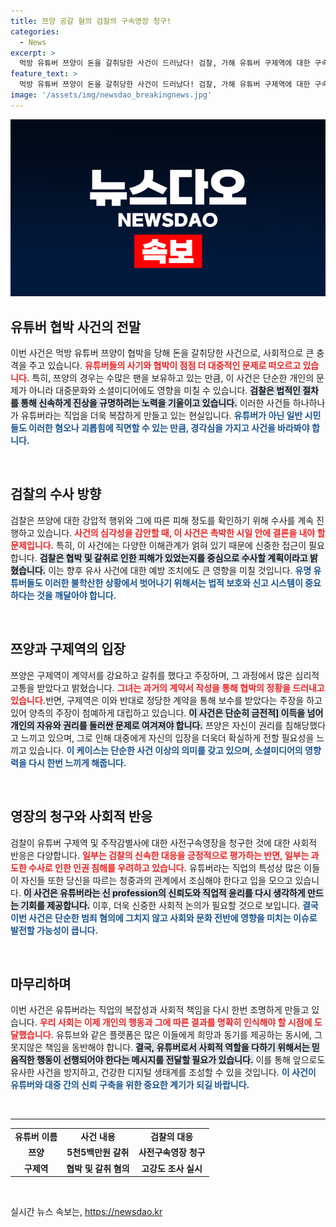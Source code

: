 ```yaml
---
title: 쯔양 공갈 혐의 검찰의 구속영장 청구!
categories:
  - News
excerpt: >
  먹방 유튜버 쯔양이 돈을 갈취당한 사건이 드러났다! 검찰, 가해 유튜버 구제역에 대한 구속영장을 청구하며 압수수색 후 강도 높은 수사를 예고. 과연 쯔양의 억울한 사연과 진실은 무엇일까? 클릭해서 확인해보세요!
feature_text: >
  먹방 유튜버 쯔양이 돈을 갈취당한 사건이 드러났다! 검찰, 가해 유튜버 구제역에 대한 구속영장을 청구하며 압수수색 후 강도 높은 수사를 예고. 과연 쯔양의 억울한 사연과 진실은 무엇일까? 클릭해서 확인해보세요!
image: '/assets/img/newsdao_breakingnews.jpg'
---
```


<p><img src="/assets/img/newsdao_breakingnews.jpg" alt="bookingtag 속보" /></p>

<h2 data-ke-size="size26">유튜버 협박 사건의 전말</h2>

<p data-ke-size="size16">이번 사건은 먹방 유튜버 쯔양이 협박을 당해 돈을 갈취당한 사건으로, 사회적으로 큰 충격을 주고 있습니다. <b><span style="color: #ee2323;">유튜버들의 사기와 협박이 점점 더 대중적인 문제로 떠오르고 있습니다.</span></b> 특히, 쯔양의 경우는 수많은 팬을 보유하고 있는 만큼, 이 사건은 단순한 개인의 문제가 아니라 대중문화와 소셜미디어에도 영향을 미칠 수 있습니다. <b><span style="background-color: #21538527;">검찰은 법적인 절차를 통해 신속하게 진상을 규명하려는 노력을 기울이고 있습니다.</span></b> 이러한 사건들 하나하나가 유튜버라는 직업을 더욱 복잡하게 만들고 있는 현실입니다. <b><span style="color: #1a5490;">유튜버가 아닌 일반 시민들도 이러한 혐오나 괴롭힘에 직면할 수 있는 만큼, 경각심을 가지고 사건을 바라봐야 합니다.</span></b></p>

<p data-ke-size="size16">&nbsp;</p>

<h2 data-ke-size="size26">검찰의 수사 방향</h2>

<p data-ke-size="size16">검찰은 쯔양에 대한 강압적 행위와 그에 따른 피해 정도를 확인하기 위해 수사를 계속 진행하고 있습니다. <b><span style="color: #ee2323;">사건의 심각성을 감안할 때, 이 사건은 촉박한 시일 안에 결론을 내야 할 문제입니다.</span></b> 특히, 이 사건에는 다양한 이해관계가 얽혀 있기 때문에 신중한 접근이 필요합니다. <b><span style="background-color: #21538527;">검찰은 협박 및 갈취로 인한 피해가 있었는지를 중심으로 수사할 계획이라고 밝혔습니다.</span></b> 이는 향후 유사 사건에 대한 예방 조치에도 큰 영향을 미칠 것입니다. <b><span style="color: #1a5490;">유명 유튜버들도 이러한 불학산한 상황에서 벗어나기 위해서는 법적 보호와 신고 시스템이 중요하다는 것을 깨달아야 합니다.</span></b></p>

<p data-ke-size="size16">&nbsp;</p>

<h2 data-ke-size="size26">쯔양과 구제역의 입장</h2>

<p data-ke-size="size16">쯔양은 구제역이 계약서를 강요하고 갈취를 했다고 주장하며, 그 과정에서 많은 심리적 고통을 받았다고 밝혔습니다. <b><span style="color: #ee2323;">그녀는 과거의 계약서 작성을 통해 협박의 정황을 드러내고 있습니다.</span></b>반면, 구제역은 이와 반대로 정당한 계약을 통해 보수를 받았다는 주장을 하고 있어 양측의 주장이 첨예하게 대립하고 있습니다. <b><span style="background-color: #21538527;">이 사건은 단순히 금전적] 이득을 넘어 개인의 자유와 권리를 둘러싼 문제로 여겨져야 합니다.</span></b> 쯔양은 자신이 권리를 침해당했다고 느끼고 있으며, 그로 인해 대중에게 자신의 입장을 더욱더 확실하게 전할 필요성을 느끼고 있습니다. <b><span style="color: #1a5490;">이 케이스는 단순한 사건 이상의 의미를 갖고 있으며, 소셜미디어의 영향력을 다시 한번 느끼게 해줍니다.</span></b></p>

<p data-ke-size="size16">&nbsp;</p>

<h2 data-ke-size="size26">영장의 청구와 사회적 반응</h2>

<p data-ke-size="size16">검찰이 유튜버 구제역 및 주작감별사에 대한 사전구속영장을 청구한 것에 대한 사회적 반응은 다양합니다. <b><span style="color: #ee2323;">일부는 검찰의 신속한 대응을 긍정적으로 평가하는 반면, 일부는 과도한 수사로 인한 인권 침해를 우려하고 있습니다.</span></b> 유튜버라는 직업의 특성상 많은 이들이 자신들 또한 당신을 따르는 청중과의 관계에서 조심해야 한다고 입을 모으고 있습니다. <b><span style="background-color: #21538527;">이 사건은 유튜버라는 신 profession의 신뢰도와 직업적 윤리를 다시 생각하게 만드는 기회를 제공합니다.</span></b> 이후, 더욱 신중한 사회적 논의가 필요할 것으로 보입니다. <b><span style="color: #1a5490;">결국 이번 사건은 단순한 범죄 혐의에 그치지 않고 사회와 문화 전반에 영향을 미치는 이슈로 발전할 가능성이 큽니다.</span></b></p>

<p data-ke-size="size16">&nbsp;</p>

<h2 data-ke-size="size26">마무리하며</h2>

<p data-ke-size="size16">이번 사건은 유튜버라는 직업의 복잡성과 사회적 책임을 다시 한번 조명하게 만들고 있습니다. <b><span style="color: #ee2323;">우리 사회는 이제 개인의 행동과 그에 따른 결과를 명확히 인식해야 할 시점에 도달했습니다.</span></b> 유튜브와 같은 플랫폼은 많은 이들에게 희망과 동기를 제공하는 동시에, 그 못지않은 책임을 동반해야 합니다. <b><span style="background-color: #21538527;">결국, 유튜버로서 사회적 역할을 다하기 위해서는 믿음직한 행동이 선행되어야 한다는 메시지를 전달할 필요가 있습니다.</span></b> 이를 통해 앞으로도 유사한 사건을 방지하고, 건강한 디지털 생태계를 조성할 수 있을 것입니다. <b><span style="color: #1a5490;">이 사건이 유튜버와 대중 간의 신뢰 구축을 위한 중요한 계기가 되길 바랍니다.</span></b></p>

<p data-ke-size="size16">&nbsp;</p>

<hr>

<table style="width: 100%; border-collapse: collapse;">
<tr>
<td style="text-align: center; height: 17px;"><b>유튜버 이름</b></td>
<td style="text-align: center; height: 17px;"><b>사건 내용</b></td>
<td style="text-align: center; height: 17px;"><b>검찰의 대응</b></td>
</tr>
<tr>
<td style="text-align: center; height: 17px;"><b>쯔양</b></td>
<td style="text-align: center; height: 17px;"><b>5천5백만원 갈취</b></td>
<td style="text-align: center; height: 17px;"><b>사전구속영장 청구</b></td>
</tr>
<tr>
<td style="text-align: center; height: 17px;"><b>구제역</b></td>
<td style="text-align: center; height: 17px;"><b>협박 및 갈취 혐의</b></td>
<td style="text-align: center; height: 17px;"><b>고강도 조사 실시</b></td>
</tr>
</table>

<p data-ke-size="size16">&nbsp;</p>
실시간 뉴스 속보는, <a href="https://newsdao.kr" rel="dofollow">https://newsdao.kr</a>


